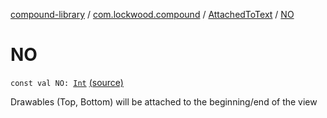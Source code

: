 [compound-library](../../index.md) / [com.lockwood.compound](../index.md) / [AttachedToText](index.md) / [NO](./-n-o.md)

# NO

`const val NO: `[`Int`](https://kotlinlang.org/api/latest/jvm/stdlib/kotlin/-int/index.html) [(source)](https://github.com/lndmflngs/compound-text-view/tree/master/compound-library/src/main/java/com/lockwood/compound/GravityDrawable.kt#L283)

Drawables (Top, Bottom) will be attached to the beginning/end of the view

